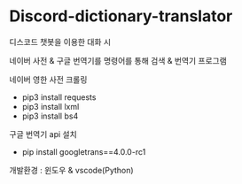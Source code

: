 # Discord-dictionary-translator

디스코드 챗봇을 이용한 대화 시

네이버 사전 & 구글 번역기를 명령어를 통해 검색 & 번역기 프로그램

네이버 영한 사전 크롤링
- pip3 install requests
- pip3 install lxml
- pip3 install bs4

구글 번역기 api 설치
- pip install googletrans==4.0.0-rc1

개발환경 : 윈도우 & vscode(Python)

